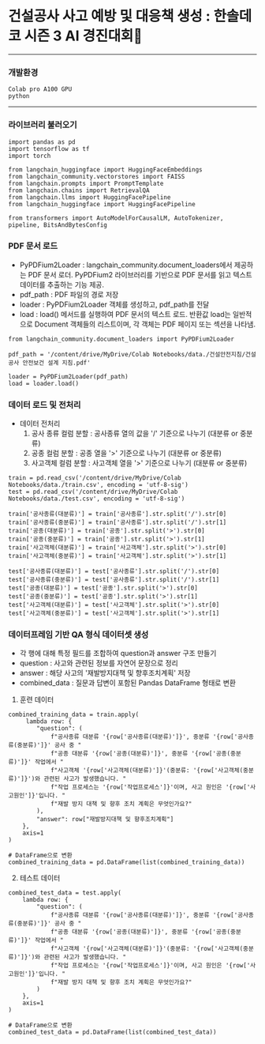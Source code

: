 건설공사 사고 예방 및 대응책 생성 : 한솔데코 시즌 3 AI 경진대회👷
===============================================================
---------------------------------------------------------------

### 개발환경
```
Colab pro A100 GPU
python
```

<hr/>

### 라이브러리 불러오기
```
import pandas as pd
import tensorflow as tf
import torch

from langchain_huggingface import HuggingFaceEmbeddings
from langchain_community.vectorstores import FAISS
from langchain.prompts import PromptTemplate
from langchain.chains import RetrievalQA
from langchain.llms import HuggingFacePipeline
from langchain_huggingface import HuggingFacePipeline

from transformers import AutoModelForCausalLM, AutoTokenizer, pipeline, BitsAndBytesConfig
```

### PDF 문서 로드
- PyPDFium2Loader : langchain_community.document_loaders에서 제공하는 PDF 문서 로더. PyPDFium2 라이브러리를 기반으로 PDF 문서를 읽고 텍스트 데이터를 추출하는 기능 제공.
- pdf_path : PDF 파일의 경로 저장
- loader : PyPDFium2Loader 객체를 생성하고, pdf_path를 전달
- load : load() 메서드를 실행하여 PDF 문서의 텍스트 로드. 반환값 load는 일반적으로 Document 객체들의 리스트이며, 각 객체는 PDF 페이지 또는 섹션을 나타냄.
```
from langchain_community.document_loaders import PyPDFium2Loader

pdf_path = '/content/drive/MyDrive/Colab Notebooks/data./건설안전지침/건설공사 안전보건 설계 지침.pdf'

loader = PyPDFium2Loader(pdf_path)
load = loader.load()
```

### 데이터 로드 및 전처리
- 데이터 전처리
  1. 공사 종류 컬럼 분할 : 공사종류 열의 값을 '/' 기준으로 나누기 (대분류 or 중분류)
  2. 공종 컬럼 분할 : 공종 열을 '>' 기준으로 나누기 (대분류 or 중분류)
  3. 사고객체 컬럼 분할 : 사고객체 열을 '>' 기준으로 나누기 (대분류 or 중분류)
```
train = pd.read_csv('/content/drive/MyDrive/Colab Notebooks/data./train.csv', encoding = 'utf-8-sig')
test = pd.read_csv('/content/drive/MyDrive/Colab Notebooks/data./test.csv', encoding = 'utf-8-sig')

train['공사종류(대분류)'] = train['공사종류'].str.split('/').str[0]
train['공사종류(중분류)'] = train['공사종류'].str.split('/').str[1]
train['공종(대분류)'] = train['공종'].str.split('>').str[0]
train['공종(중분류)'] = train['공종'].str.split('>').str[1]
train['사고객체(대분류)'] = train['사고객체'].str.split('>').str[0]
train['사고객체(중분류)'] = train['사고객체'].str.split('>').str[1]

test['공사종류(대분류)'] = test['공사종류'].str.split('/').str[0]
test['공사종류(중분류)'] = test['공사종류'].str.split('/').str[1]
test['공종(대분류)'] = test['공종'].str.split('>').str[0]
test['공종(중분류)'] = test['공종'].str.split('>').str[1]
test['사고객체(대분류)'] = test['사고객체'].str.split('>').str[0]
test['사고객체(중분류)'] = test['사고객체'].str.split('>').str[1]
```

### 데이터프레임 기반 QA 형식 데이터셋 생성
- 각 행에 대해 특정 필드를 조합하여 question과 answer 구조 만들기
- question : 사고와 관련된 정보를 자연어 문장으로 정리
- answer : 해당 사고의 '재발방지대책 및 향후조치계획' 저장
- combined_data : 질문과 답변이 포함된 Pandas DataFrame 형태로 변환
1. 훈련 데이터
```
combined_training_data = train.apply(
     lambda row: {
        "question": (
            f"공사종류 대분류 '{row['공사종류(대분류)']}', 중분류 '{row['공사종류(중분류)']}' 공사 중 "
            f"공종 대분류 '{row['공종(대분류)']}', 중분류 '{row['공종(중분류)']}' 작업에서 "
            f"사고객체 '{row['사고객체(대분류)']}'(중분류: '{row['사고객체(중분류)']}')와 관련된 사고가 발생했습니다. "
            f"작업 프로세스는 '{row['작업프로세스']}'이며, 사고 원인은 '{row['사고원인']}'입니다. "
            f"재발 방지 대책 및 향후 조치 계획은 무엇인가요?"
        ),
        "answer": row["재발방지대책 및 향후조치계획"]
    },
    axis=1
)

# DataFrame으로 변환
combined_training_data = pd.DataFrame(list(combined_training_data))
```
   

2. 테스트 데이터
```
combined_test_data = test.apply(
    lambda row: {
        "question": (
            f"공사종류 대분류 '{row['공사종류(대분류)']}', 중분류 '{row['공사종류(중분류)']}' 공사 중 "
            f"공종 대분류 '{row['공종(대분류)']}', 중분류 '{row['공종(중분류)']}' 작업에서 "
            f"사고객체 '{row['사고객체(대분류)']}'(중분류: '{row['사고객체(중분류)']}')와 관련된 사고가 발생했습니다. "
            f"작업 프로세스는 '{row['작업프로세스']}'이며, 사고 원인은 '{row['사고원인']}'입니다. "
            f"재발 방지 대책 및 향후 조치 계획은 무엇인가요?"
        )
    },
    axis=1
)

# DataFrame으로 변환
combined_test_data = pd.DataFrame(list(combined_test_data))
```
